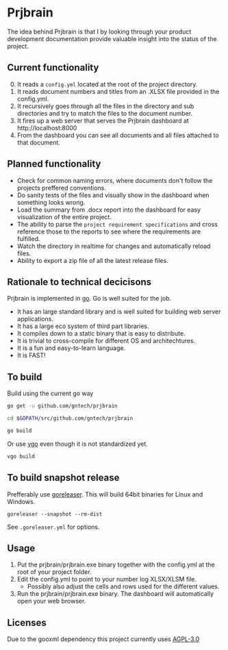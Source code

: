 # Prjbrain

The idea behind Prjbrain is that I by looking through your product development documentation provide valuable insight into the status of the project.

## Current functionality

0. It reads a `config.yml` located at the root of the project directory.
1. It reads document numbers and titles from an .XLSX file provided in the config.yml.
2. It recursively goes through all the files in the directory and sub directories and try to match the files to the document number.
3. It fires up a web server that serves the Prjbrain dashboard at http://localhost:8000
4. From the dashboard you can see all documents and all files attached to that document.

## Planned functionality

* Check for common naming errors, where documents don't follow the projects preffered conventions.
* Do sanity tests of the files and visually show in the dashboard when something looks wrong.
* Load the summary from .docx report into the dashboard for easy visualization of the entire project.
* The ability to parse the `project requirement specifications` and cross reference those to the reports to see where the requirements are fulfilled.
* Watch the directory in realtime for changes and automatically reload files.
* Ability to export a zip file of all the latest release files.

## Rationale to technical decicisons

Prjbrain is implemented in [go](https://www.golang.org). Go is well suited for the job.

* It has an large standard library and is well suited for building web server applications.
* It has a large eco system of third part libraries.
* It compiles down to a static binary that is easy to distribute.
* It is trivial to cross-compile for different OS and architechtures.
* It is a fun and easy-to-learn language.
* It is FAST!

## To build

Build using the current go way

``` bash
go get -u github.com/gntech/prjbrain

cd $GOPATH/src/github.com/gntech/prjbrain

go build
```

Or use [vgo](https://github.com/golang/vgo) even though it is not standardized yet.

``` bash
vgo build
```

## To build snapshot release

Prefferably use [goreleaser](https://goreleaser.com/). This will build 64bit binaries for Linux and Windows.

`goreleaser --snapshot --rm-dist`

See `.goreleaser.yml` for options.

## Usage

1. Put the prjbrain/prjbrain.exe binary together with the config.yml at the root of your project folder.
2. Edit the config.yml to point to your number log XLSX/XLSM file.
    * Possibly also adjust the cells and rows used for the different values.
3. Run the prjbrain/prjbrain.exe binary. The dashboard will automatically open your web browser.

## Licenses 

Due to the gooxml dependency this project currently uses [AGPL-3.0](https://opensource.org/licenses/AGPL-3.0)
